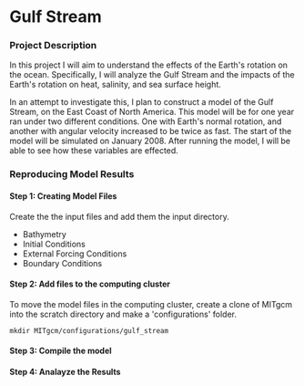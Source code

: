 # Gulf Stream
### Project Description

In this project I will aim to understand the effects of the Earth's rotation on the ocean. Specifically, I will analyze the Gulf Stream and the impacts of the Earth's rotation on heat, salinity, and sea surface height.

In an attempt to investigate this, I plan to construct a model of the Gulf Stream, on the East Coast of North America. This model will be for one year ran under two different conditions. One with Earth's normal rotation, and another with angular velocity increased to be twice as fast. The start of the model will be simulated on January 2008. After running the model, I will be able to see how these variables are effected.

### Reproducing Model Results

#### Step 1: Creating Model Files
Create the the input files and add them the input directory.
  - Bathymetry
  - Initial Conditions
  - External Forcing Conditions
  - Boundary Conditions

#### Step 2: Add files to the computing cluster
To move the model files in the computing cluster, create a clone of MITgcm into the scratch directory and make a 'configurations' folder.
```
mkdir MITgcm/configurations/gulf_stream
```

#### Step 3: Compile the model

#### Step 4: Analayze the Results

